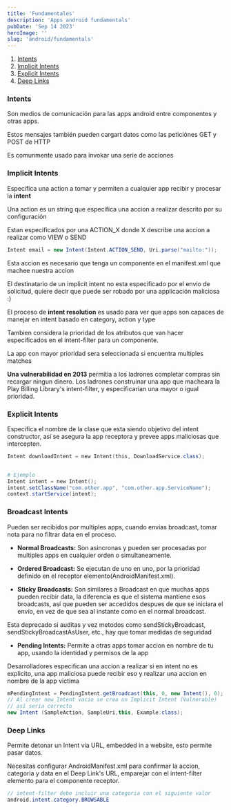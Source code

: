 ```yaml
---
title: 'Fundamentales'
description: 'Apps android fundamentals'
pubDate: 'Sep 14 2023'
heroImage: ''
slug: 'android/fundamentals'
---
```


1. [Intents](#intents)
2. [Implicit Intents](#implicit-intents)
3. [Explicit Intents](#Explicit-intents)
4. [Deep Links](#Deep-Links)

### Intents

Son medios de comunicación para las apps android entre componentes y otras apps.

Estos mensajes también pueden cargart datos como las peticiónes GET y POST de HTTP

Es comunmente usado para invokar una serie de acciones

### Implicit Intents

Especifica una action a tomar y permiten a cualquier app recibir y procesar la **intent**

Una action es un string que especifica una accion a realizar
descrito por su configuración

Estan especificados por una ACTION_X donde X describe una accion a realizar como VIEW o SEND

```java
Intent email = new Intent(Intent.ACTION_SEND, Uri.parse("mailto:"));

```

Esta accion es necesario que tenga un componente en el manifest.xml que machee nuestra accion

El destinatario de un implicit intent no esta especificado por el envio de solicitud, quiere decir que puede ser robado por una applicación maliciosa :)

El proceso de **intent resolution** es usado para ver que apps son capaces de manejar en intent basado en category, action y type

Tambien considera la prioridad de los atributos que van hacer especificados en el intent-filter para un componente.

La app con mayor prioridad sera seleccionada si encuentra multiples matches

**Una vulnerabilidad en 2013** permitia a los ladrones completar compras sin recargar ningun dinero. Los ladrones construinar una app que macheara la Play Billing Library's intent-filter, y especificarian una mayor o igual prioridad.

### Explicit Intents

Especifica el nombre de la clase que esta siendo objetivo del intent constructor, así se asegura la app receptora y prevee apps maliciosas que intercepten.

```powershell
Intent downloadIntent = new Intent(this, DownloadService.class);


# Ejemplo
Intent intent = new Intent();
intent.setClassName("com.other.app", "com.other.app.ServiceName");
context.startService(intent);

```

### Broadcast Intents

Pueden ser recibidos por multiples apps, cuando envias broadcast, tomar nota para no filtrar data en el proceso.

- **Normal Broadcasts:** Son asincronas y pueden ser procesadas por multiples apps en cualquier orden o simultaneamente.

- **Ordered Broadcast:** Se ejecutan de uno en uno, por la prioridad definido en el receptor elemento(AndroidManifest.xml).

- **Sticky Broadcasts:** Son similares a Broadcast en que muchas apps pueden recibir data, la diferencia es que el sistema mantiene esos broadcasts, así que pueden ser accedidos despues de que se iniciara el envío, en vez de que sea al instante como en el normal broadcast.

Esta deprecado si auditas y vez metodos como sendStickyBroadcast, sendStickyBroadcastAsUser, etc., hay que tomar medidas de seguridad

- **Pending Intents:** Permite a otras apps tomar accion en nombre de tu app, usando la identidad y permisos de la app

Desarrolladores especifican una accion a realizar si en intent no es explicito, una app maliciosa puede recibir eso y realizar una accion en nombre de la app victima

```java
mPendingIntent = PendingIntent.getBroadcast(this, 0, new Intent(), 0);
// Al crear new Intent vacio se crea un Implicit Intent (Vulnerable)
// así seria correcto
new Intent (SampleAction, SampleUri,this, Example.class);

```

### Deep Links

Permite detonar un Intent via URL, embedded in a website, esto permite pasar datos.

Necesitas configurar AndroidManifest.xml para confirmar la accion, categoria y data en el Deep Link's URL, emparejar con el intent-filter elemento para el componente receptor.

```java
// intent-filter debe incluir una categoria con el siguiente valor
android.intent.category.BROWSABLE
```
